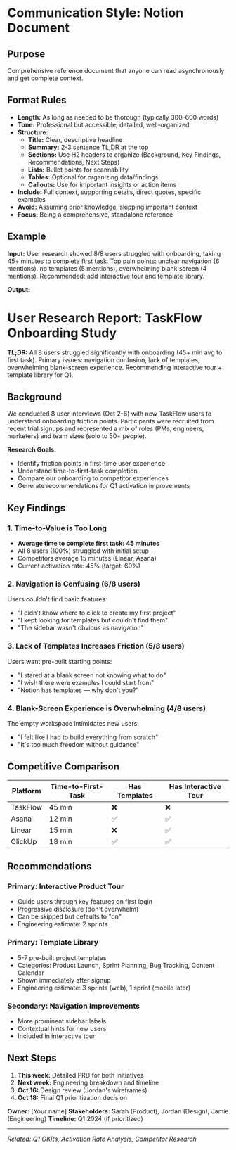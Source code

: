 # Communication Style: Notion Document

## Purpose
Comprehensive reference document that anyone can read asynchronously and get complete context.

## Format Rules
- **Length:** As long as needed to be thorough (typically 300-600 words)
- **Tone:** Professional but accessible, detailed, well-organized
- **Structure:**
  - **Title:** Clear, descriptive headline
  - **Summary:** 2-3 sentence TL;DR at the top
  - **Sections:** Use H2 headers to organize (Background, Key Findings, Recommendations, Next Steps)
  - **Lists:** Bullet points for scannability
  - **Tables:** Optional for organizing data/findings
  - **Callouts:** Use for important insights or action items
- **Include:** Full context, supporting details, direct quotes, specific examples
- **Avoid:** Assuming prior knowledge, skipping important context
- **Focus:** Being a comprehensive, standalone reference

## Example

**Input:** User research showed 8/8 users struggled with onboarding, taking 45+ minutes to complete first task. Top pain points: unclear navigation (6 mentions), no templates (5 mentions), overwhelming blank screen (4 mentions). Recommended: add interactive tour and template library.

**Output:**

# User Research Report: TaskFlow Onboarding Study

**TL;DR:** All 8 users struggled significantly with onboarding (45+ min avg to first task). Primary issues: navigation confusion, lack of templates, overwhelming blank-screen experience. Recommending interactive tour + template library for Q1.

## Background

We conducted 8 user interviews (Oct 2-6) with new TaskFlow users to understand onboarding friction points. Participants were recruited from recent trial signups and represented a mix of roles (PMs, engineers, marketers) and team sizes (solo to 50+ people).

**Research Goals:**
- Identify friction points in first-time user experience
- Understand time-to-first-task completion
- Compare our onboarding to competitor experiences
- Generate recommendations for Q1 activation improvements

## Key Findings

### 1. Time-to-Value is Too Long
- **Average time to complete first task: 45 minutes**
- All 8 users (100%) struggled with initial setup
- Competitors average 15 minutes (Linear, Asana)
- Current activation rate: 45% (target: 60%)

### 2. Navigation is Confusing (6/8 users)
Users couldn't find basic features:
- "I didn't know where to click to create my first project"
- "I kept looking for templates but couldn't find them"
- "The sidebar wasn't obvious as navigation"

### 3. Lack of Templates Increases Friction (5/8 users)
Users want pre-built starting points:
- "I stared at a blank screen not knowing what to do"
- "I wish there were examples I could start from"
- "Notion has templates — why don't you?"

### 4. Blank-Screen Experience is Overwhelming (4/8 users)
The empty workspace intimidates new users:
- "I felt like I had to build everything from scratch"
- "It's too much freedom without guidance"

## Competitive Comparison

| Platform | Time-to-First-Task | Has Templates | Has Interactive Tour |
|----------|-------------------|---------------|---------------------|
| TaskFlow | 45 min | ❌ | ❌ |
| Asana | 12 min | ✅ | ✅ |
| Linear | 15 min | ❌ | ✅ |
| ClickUp | 18 min | ✅ | ✅ |

## Recommendations

### Primary: Interactive Product Tour
- Guide users through key features on first login
- Progressive disclosure (don't overwhelm)
- Can be skipped but defaults to "on"
- Engineering estimate: 2 sprints

### Primary: Template Library
- 5-7 pre-built project templates
- Categories: Product Launch, Sprint Planning, Bug Tracking, Content Calendar
- Shown immediately after signup
- Engineering estimate: 3 sprints (web), 1 sprint (mobile later)

### Secondary: Navigation Improvements
- More prominent sidebar labels
- Contextual hints for new users
- Included in interactive tour

## Next Steps

1. **This week:** Detailed PRD for both initiatives
2. **Next week:** Engineering breakdown and timeline
3. **Oct 16:** Design review (Jordan's wireframes)
4. **Oct 18:** Final Q1 prioritization decision

**Owner:** [Your name]
**Stakeholders:** Sarah (Product), Jordan (Design), Jamie (Engineering)
**Timeline:** Q1 2024 (if prioritized)

---

*Related: Q1 OKRs, Activation Rate Analysis, Competitor Research*
